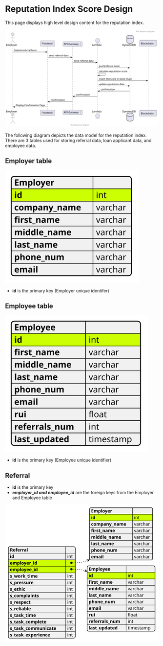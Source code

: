 # Reputation Index Score Design

This page displays high level design content for the reputation index.

!["RUI Sequence Diagram"](./output/RUI_Sequence_Diagram.svg)

The following diagram depicts the data model for the reputation index.
There are 3 tables used for storing referral data, loan applicant data, and employee data.

## Employer table

![Employer Table](./output/employer_table.svg)

+ __id__ is the primary key (Employer unique identifer)

## Employee table
 ![Employee Table](./output/employee_table.svg)

+ __id__ is the primary key (Employee unique identifier)

## Referral

+ __id__ is the primary key
+ __*employer_id and employee_id*__ are the foreign keys from the Employer and Employee table

!["Database Data Model"](./output/DB_tables.svg)